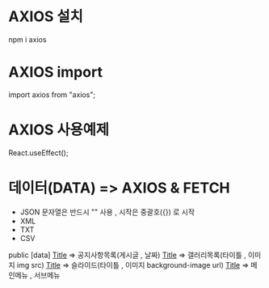 # AXIOS 설치 
npm i axios

# AXIOS import
import axios from "axios";

# AXIOS 사용예제
React.useEffect();

# 데이터(DATA) => AXIOS & FETCH
- JSON 문자열은 반드시 "" 사용 , 시작은 중괄호({}) 로 시작
- XML
- TXT
- CSV

public
    [data]
        [Title](public/data/notice.json) => 공지사항목록(게시글 , 날짜)
        [Title](public/data/gallery.json) => 갤러리목록(타이틀 , 이미지 img src)
        [Title](public/data/slide.json) => 슬라이드(타이틀 , 이미지 background-image url)
        [Title](public/data/category.json) => 메인메뉴 , 서브메뉴